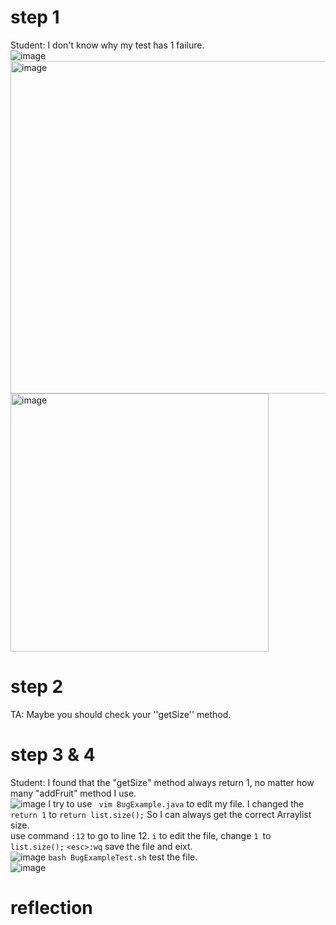# step 1
Student: I don't know why my test has 1 failure.  
![image](https://github.com/Lyon0129/cse15l-lab-reports/assets/130290363/0e7f09d6-8dbd-4209-8d12-11faa46df101)
<img width="532" alt="image" src="https://github.com/Lyon0129/cse15l-lab-reports/assets/130290363/41c1671c-7956-4df7-98ea-6839d46dc16d">
<img width="413" alt="image" src="https://github.com/Lyon0129/cse15l-lab-reports/assets/130290363/b6430108-0941-4561-9f17-53c0938286e9">
# step 2
TA: Maybe you should check your ''getSize'' method.
# step 3 & 4
Student: I found that the "getSize" method always return 1, no matter how many "addFruit" method I use.  
![image](https://github.com/Lyon0129/cse15l-lab-reports/assets/130290363/b98c0d13-da07-4eda-ae8f-f2c2723b0fb6)
I try to use ``` vim BugExample.java``` to edit my file. I changed the ```return 1``` to ```return list.size();``` So I can always get the correct Arraylist size.  
use command ```:12``` to go to line 12. ```i``` to edit the file, change ```1 ```to ```list.size();``` ```<esc>:wq``` save the file and eixt.  
![image](https://github.com/Lyon0129/cse15l-lab-reports/assets/130290363/216ab97b-e068-4847-b9c3-93e7c69976cc)
```bash BugExampleTest.sh``` test the file.  
![image](https://github.com/Lyon0129/cse15l-lab-reports/assets/130290363/1b61e089-dddf-4eaf-bd3e-98e8ed4ca390)


# reflection





